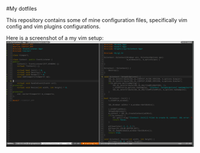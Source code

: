 #My dotfiles

This repository contains some of mine configuration files, specifically vim config and vim plugins configurations.

Here is a screenshot of a my vim setup:
![vim-screenshot.png](vim-screenshot.png)
